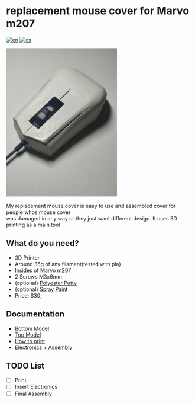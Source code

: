 # replacement mouse cover for Marvo m207
[![en](https://img.shields.io/badge/lang-en-blue)](README.md)
[![cs](https://img.shields.io/badge/lang-cs-red)](README.cs.md)

<img src="images/Main.jpg" alt="alt text" width="300">

My replacement mouse cover is easy to use and assembled cover for people whos mouse cover  
was damaged in any way or they just want different design. It uses 3D printing as a main tool 
## What do you need?


* 3D Printer
* Around 35g of any filament(tested with pla)
* [Insides of Marvo m207](https://www.bestbuy.ca/en-ca/product/marvo-m207-wired-3200dpi-gamimg-optical-7-color-backlight-6-buttons-mouse/16037091)
* 2 Screws M3x6mm
* (optional) [Polyester Putty](https://www.amazon.com/Purpose-Moldable-Sealing-Permanent-Ceramics/dp/B0B7BNSRJ5/ref=sr_1_5?keywords=polyester+finishing+putty&qid=1687204929&sr=8-5)
* (optional) [Spray Paint](https://www.amazon.com/Krylon-K05515007-COLORmaxx-Spray-Aerosol/dp/B07LFPD9YX/ref=sr_1_6?keywords=clear+acrylic+spray&qid=1687205465&sr=8-6)
* Price: $30;
## Documentation

* [Bottom Model](https://github.com/pslib-cz/2022-p2a-mme-pppp-PetrMachacka/blob/main/Bottom.stl)
* [Top Model](https://github.com/pslib-cz/2022-p2a-mme-pppp-PetrMachacka/blob/main/Top.stl)
* [How to print](Print.md)
* [Electronics + Assembly](Electronics.md)


## TODO List 
- [ ] Print
- [ ] Insert Electronics
- [ ] Final Assembly
